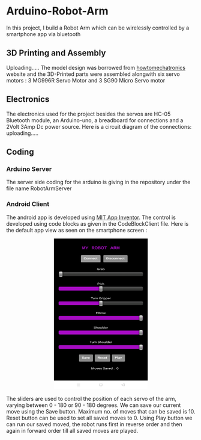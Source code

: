 # Arduino-Robot-Arm
  In this project, I build a Robot Arm which can be wirelessly controlled by a smartphone app via bluetooth
  ## 3D Printing and Assembly
  Uploading.....
  The model design was borrowed from [howtomechatronics](https://howtomechatronics.com/tutorials/arduino/diy-arduino-robot-arm-with-smartphone-control/#Arduino_Robot_Arm_STL_Files) website and the 3D-Printed parts were assembled alongwith six servo motors : 3 MG996R Servo Motor and 3 SG90 Micro Servo motor
  ## Electronics
  The electronics used for the project besides the servos are HC-05 Bluetooth module, an Arduino-uno, a breadboard for connections and a 2Volt 3Amp Dc power source.
  Here is a circuit diagram of the connections:
                           uploading.....
  ## Coding
  ### Arduino Server
   The server side coding for the arduino is giving in the repository under the file name RobotArmServer
  ### Android Client
   The android app is developed using [MIT App Inventor](https://appinventor.mit.edu/). The control is developed using code blocks as given in the CodeBlockClient file.
   Here is the default app view as seen on the smartphone screen :
 <p align="center">
 <img src="https://github.com/EveVengerov/Arduino-Robot-Arm/blob/3b48b41f611cc04e7b1c2b01c3e74b47631c7dc0/RobotControlApp.jpg" width="250" height="400" title="Robot Control App">
</p>
 The sliders are used to control the position of each servo of the arm, varying between 0 - 180 or 90 - 180 degrees. We can save our current move using the Save button. Maximum no. of moves that can be saved is 10. Reset button can be used to set all saved moves to 0. Using Play button we can run our saved moved, the robot runs first in reverse order and then again in forward order till all saved moves are played. 
